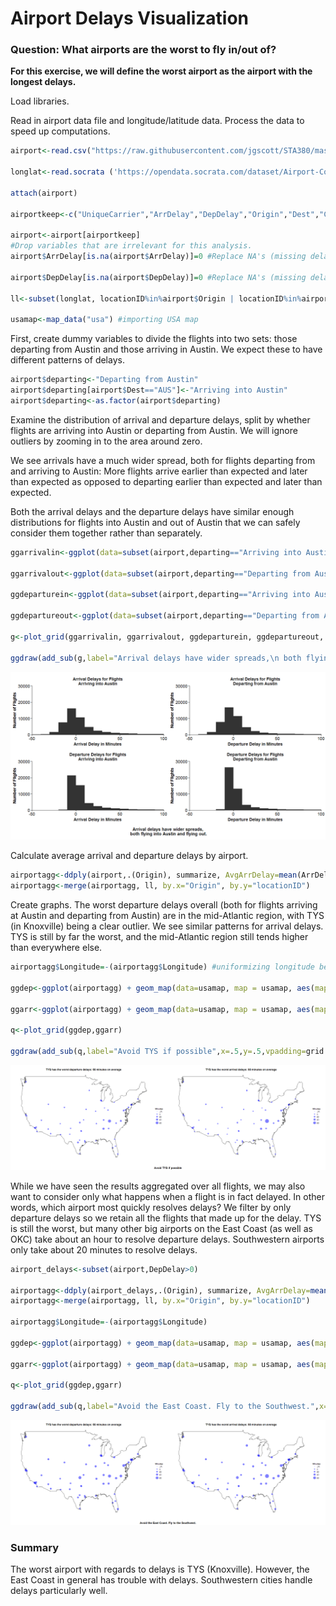Airport Delays Visualization
==========

### Question: What airports are the worst to fly in/out of?

**For this exercise, we will define the worst airport as the airport with the longest delays.**

Load libraries.

Read in airport data file and longitude/latitude data. Process the data to speed up computations.

``` r
airport<-read.csv("https://raw.githubusercontent.com/jgscott/STA380/master/data/ABIA.csv", header=TRUE)

longlat<-read.socrata ('https://opendata.socrata.com/dataset/Airport-Codes-mapped-to-Latitude-Longitude-in-the-/rxrh-4cxm')

attach(airport)

airportkeep<-c("UniqueCarrier","ArrDelay","DepDelay","Origin","Dest","Cancelled")

airport<-airport[airportkeep]
#Drop variables that are irrelevant for this analysis.
airport$ArrDelay[is.na(airport$ArrDelay)]=0 #Replace NA's (missing delays) with zeros. Assume NA means no delay.

airport$DepDelay[is.na(airport$DepDelay)]=0 #Replace NA's (missing delays) with zeros. Assume NA means no delay.

ll<-subset(longlat, locationID%in%airport$Origin | locationID%in%airport$Dest) #keep the airport codes that are in my dataset

usamap<-map_data("usa") #importing USA map
```

First, create dummy variables to divide the flights into two sets: those departing from Austin and those arriving in Austin. We expect these to have different patterns of delays.

``` r
airport$departing<-"Departing from Austin"
airport$departing[airport$Dest=="AUS"]<-"Arriving into Austin"
airport$departing<-as.factor(airport$departing)
```

Examine the distribution of arrival and departure delays, split by whether flights are arriving into Austin or departing from Austin. We will ignore outliers by zooming in to the area around zero.

We see arrivals have a much wider spread, both for flights departing from and arriving to Austin: More flights arrive earlier than expected and later than expected as opposed to departing earlier than expected and later than expected.

Both the arrival delays and the departure delays have similar enough distributions for flights into Austin and out of Austin that we can safely consider them together rather than separately.

``` r
ggarrivalin<-ggplot(data=subset(airport,departing=="Arriving into Austin"))+geom_histogram(aes(x=ArrDelay), binwidth=10)+ coord_cartesian(xlim = c(-50,100),ylim=c(0,30000)) + labs(title="Arrival Delays for Flights\nArriving into Austin", x="Arrival Delay in Minutes", y="Number of Flights")

ggarrivalout<-ggplot(data=subset(airport,departing=="Departing from Austin"))+geom_histogram(aes(x=ArrDelay), binwidth=10)+ coord_cartesian(xlim = c(-50,100),ylim=c(0,30000)) + labs(title="Arrival Delays for Flights\nDeparting from Austin", x="Departure Delay in Minutes", y="Number of Flights")

ggdeparturein<-ggplot(data=subset(airport,departing=="Arriving into Austin"))+geom_histogram(aes(x=DepDelay), binwidth=10)+ coord_cartesian(xlim = c(-50,100),ylim=c(0,30000)) + labs(title="Departure Delays for Flights\nArriving into Austin", x="Arrival Delay in Minutes", y="Number of Flights")

ggdepartureout<-ggplot(data=subset(airport,departing=="Departing from Austin"))+geom_histogram(aes(x=DepDelay), binwidth=10)+ coord_cartesian(xlim = c(-50,100),ylim=c(0,30000)) + labs(title="Departure Delays for Flights\nDeparting from Austin", x="Departure Delay in Minutes", y="Number of Flights")

g<-plot_grid(ggarrivalin, ggarrivalout, ggdeparturein, ggdepartureout, ncol=2)

ggdraw(add_sub(g,label="Arrival delays have wider spreads,\n both flying into Austin and flying out.",x=.5,y=.5,vpadding=grid::unit(2,"lines"),fontface="bold",size=15))
```

![](Images/unnamed-chunk-4-1.png?raw=True)

Calculate average arrival and departure delays by airport.

``` r
airportagg<-ddply(airport,.(Origin), summarize, AvgArrDelay=mean(ArrDelay), AvgDepDelay=mean(DepDelay))
airportagg<-merge(airportagg, ll, by.x="Origin", by.y="locationID")
```

Create graphs. The worst departure delays overall (both for flights arriving at Austin and departing from Austin) are in the mid-Atlantic region, with TYS (in Knoxville) being a clear outlier. We see similar patterns for arrival delays. TYS is still by far the worst, and the mid-Atlantic region still tends higher than everywhere else.

``` r
airportagg$Longitude=-(airportagg$Longitude) #uniformizing longitude between dataset and map

ggdep<-ggplot(airportagg) + geom_map(data=usamap, map = usamap, aes(map_id=region,x=long,y=lat), fill="white", color="black") + geom_point(aes(x=Longitude,y=Latitude,size=AvgDepDelay),alpha=.5,color="blue")+ggtitle(paste0(airportagg$Origin[which.max(airportagg$AvgDepDelay)], " has the worst departure delays: ", round(airportagg$AvgDepDelay[which.max(airportagg$AvgDepDelay)],0), " minutes on average")) + scale_size_continuous("Minutes",breaks=c(-25,0,20,40,60), labels=c(-25,0,20,40,60), limits=c(-25,100), range=c(1,10))+theme(axis.line=element_blank(), axis.text=element_blank(),axis.ticks=element_blank(), axis.title=element_blank())

ggarr<-ggplot(airportagg) + geom_map(data=usamap, map = usamap, aes(map_id=region,x=long,y=lat), fill="white", color="black") + geom_point(aes(x=Longitude,y=Latitude,size=AvgArrDelay),alpha=.5,color="blue")+ggtitle(paste0(airportagg$Origin[which.max(airportagg$AvgArrDelay)], " has the worst arrival delays: ", round(airportagg$AvgArrDelay[which.max(airportagg$AvgArrDelay)],0), " minutes on average"))+ scale_size_continuous("Minutes",breaks=c(-25,0,20,40,60), labels=c(-25,0,20,40,60), limits=c(-25,100), range=c(1,10))+theme(axis.line=element_blank(), axis.text=element_blank(),axis.ticks=element_blank(), axis.title=element_blank())

q<-plot_grid(ggdep,ggarr)

ggdraw(add_sub(q,label="Avoid TYS if possible",x=.5,y=.5,vpadding=grid::unit(1,"lines"),fontface="bold",size=15))
```

![](Images/unnamed-chunk-6-1.png?raw=true)

While we have seen the results aggregated over all flights, we may also want to consider only what happens when a flight is in fact delayed. In other words, which airport most quickly resolves delays? We filter by only departure delays so we retain all the flights that made up for the delay. TYS is still the worst, but many other big airports on the East Coast (as well as OKC) take about an hour to resolve departure delays. Southwestern airports only take about 20 minutes to resolve delays.

``` r
airport_delays<-subset(airport,DepDelay>0)

airportagg<-ddply(airport_delays,.(Origin), summarize, AvgArrDelay=mean(ArrDelay), AvgDepDelay=mean(DepDelay))
airportagg<-merge(airportagg, ll, by.x="Origin", by.y="locationID")

airportagg$Longitude=-(airportagg$Longitude)

ggdep<-ggplot(airportagg) + geom_map(data=usamap, map = usamap, aes(map_id=region,x=long,y=lat), fill="white", color="black") + geom_point(aes(x=Longitude,y=Latitude,size=AvgDepDelay),alpha=.5,color="blue")+ggtitle(paste0(airportagg$Origin[which.max(airportagg$AvgDepDelay)], " has the worst departure delays: ", round(airportagg$AvgDepDelay[which.max(airportagg$AvgDepDelay)],0), " minutes on average")) + scale_size_continuous("Minutes",breaks=c(-25,0,20,40,60), labels=c(-25,0,20,40,60), limits=c(-25,100), range=c(1,10))+theme(axis.line=element_blank(), axis.text=element_blank(),axis.ticks=element_blank(), axis.title=element_blank())

ggarr<-ggplot(airportagg) + geom_map(data=usamap, map = usamap, aes(map_id=region,x=long,y=lat), fill="white", color="black") + geom_point(aes(x=Longitude,y=Latitude,size=AvgArrDelay),alpha=.5,color="blue")+ggtitle(paste0(airportagg$Origin[which.max(airportagg$AvgArrDelay)], " has the worst arrival delays: ", round(airportagg$AvgArrDelay[which.max(airportagg$AvgArrDelay)],0), " minutes on average"))+ scale_size_continuous("Minutes",breaks=c(-25,0,20,40,60), labels=c(-25,0,20,40,60), limits=c(-25,100), range=c(1,10))+theme(axis.line=element_blank(), axis.text=element_blank(),axis.ticks=element_blank(), axis.title=element_blank())

q<-plot_grid(ggdep,ggarr)

ggdraw(add_sub(q,label="Avoid the East Coast. Fly to the Southwest.",x=.5,y=.5,vpadding=grid::unit(1,"lines"),fontface="bold",size=15))
```

![](Images/unnamed-chunk-7-1.png?raw=true)

### Summary

The worst airport with regards to delays is TYS (Knoxville). However, the East Coast in general has trouble with delays. Southwestern cities handle delays particularly well.
